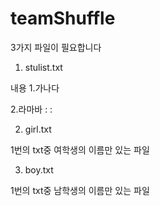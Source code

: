 # teamShuffle

3가지 파일이 필요합니다

1. stulist.txt

내용 
1.가나다

2.라마바
:
:

2. girl.txt

1번의 txt중 여학생의 이름만 있는 파일

3. boy.txt

1번의 txt중 남학생의 이름만 있는 파일
